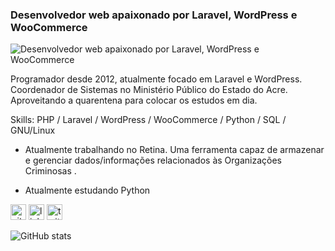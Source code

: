 ### Desenvolvedor web apaixonado por Laravel, WordPress e WooCommerce
![Desenvolvedor web apaixonado por Laravel, WordPress e WooCommerce](https://www.techunido.com/wp-content/uploads/2018/06/php-development.png)

Programador desde 2012, atualmente focado em Laravel e WordPress. Coordenador de Sistemas no Ministério Público do Estado do Acre.
Aproveitando a quarentena para colocar os estudos em dia.

Skills: PHP / Laravel / WordPress / WooCommerce / Python / SQL / GNU/Linux

- Atualmente trabalhando no Retina. Uma ferramenta capaz de armazenar e gerenciar dados/informações relacionados às Organizações Criminosas .

- Atualmente estudando Python 

[<img src='https://cdn.jsdelivr.net/npm/simple-icons@3.0.1/icons/github.svg' alt='github' height='25'>](https://github.com/aneraojunior)  [<img src='https://cdn.jsdelivr.net/npm/simple-icons@3.0.1/icons/linkedin.svg' alt='linkedin' height='25'>](https://www.linkedin.com/in/anrao-junior/)  [<img src='https://cdn.jsdelivr.net/npm/simple-icons@3.0.1/icons/twitter.svg' alt='twitter' height='25'>](https://twitter.com/AntonioAnerao)  

![GitHub stats](https://github-readme-stats.vercel.app/api?username=aneraojunior&show_icons=true)  
